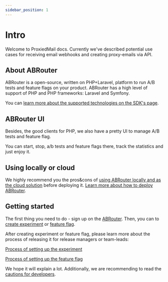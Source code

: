```yaml
---
sidebar_position: 1
---
```


# Intro

Welcome to ProxiedMail docs. Currently we've described potential use cases for receiving email webhooks and creating proxy-emails via API.

## About ABRouter

ABRouter is a open-source, written on PHP+Laravel, platform to run A/B tests and feature flags on your product. ABRouter has a high level of support of PHP and PHP frameworks: Laravel and Symfony.

You can [learn more about the supported technologies on the SDK's page](category/sdks).

## ABRouter UI

Besides, the good clients for PHP, we also have a pretty UI to manage A/B tests and feature flag.

You can start, stop, a/b tests and feature flags there, track the statistics and just enjoy it.

## Using locally or cloud

We highly recommend you the pros&cons of [using ABRouter locally and as the cloud solution](deploy/proscons) before deploying it.
[Learn more about how to deploy ABRouter](docs/deploy).

## Getting started

The first thing you need to do - sign up on the [ABRouter](https://abrouter.com/en/signup). Then, you can to [create experiment](managing/managingAbTests) or [feature flag](managing/managingFeatureFlags).

After creating experiment or feature flag, please learn more about the process of releasing it for release managers or team-leads:

[Process of setting up the experiment](endpoints/settingUpExperiment)

[Process of setting up the feature flag](endpoints/settingUpFeatureFlag)

We hope it will explain a lot. Additionally, we are recommending to read the [cautions for developers](category/developer-cautions).